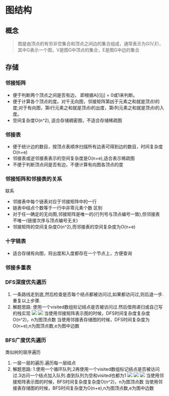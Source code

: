 # 图结构
## 概念
> 图是由顶点的有穷非空集合和顶点之间边的集合组成，通常表示为G(V,E)，其中G表示一个图，V是图G中顶点的集合，E是图G中边的集合

## 存储
### 邻接矩阵
- 便于判断两个顶点之间是否有边， 即根据A[i][j] = 0或1来判断。
- 便于计算各个顶点的度。对千无向图，邻接矩阵第凶于元素之和就是顶点l的度;对于有向图，第i行元素之和就是顶点i的出度，第i列元素之和就是顶点i的入度。
- 空间复杂度O(n^2), 适合存储稠密图，不适合存储稀疏图

### 邻接表
- 便于统计边的数目，按顶点表顺序扫描所有边表可得到边的数目，时间复杂度O(n+e)
- 邻接表或逆邻接表表示的空间复杂度是O(n+e),适合表示稀疏图
- 不便于判断顶点间是否有边，不便计算有向图各顶点的度

### 邻接矩阵和邻接表的关系
联系
- 邻接表中每个链表对应于邻接矩阵中的一行
- 链表中结点个数等于一行中非零元素个数
区别
- 对于任一确定的无向图,邻接矩阵是唯一的(行列号与顶点编号一致),但邻接表不唯一(链接次序与顶点编号无关)
- 邻接矩阵的空间复杂度O(n^2),而邻接表的空间复杂度为O(n+e)

### 十字链表
- 适合存储有向图，将出度和入度都存在一个节点上，方便查询

### 邻接多重表

### DFS深度优先遍历
1. 一条路线走到底,然后检查是否每个结点都被访问过,如果都访问过,则后退一步.重复以上步骤.
2. 解题思路: 使用一个visited数组标记结点是否被访问过.然后借用递归或自己写的栈实现
![](https://mubu.com/document_image/8df15358-cdab-4c62-bb6c-546a950088df-2746950.jpg)
![](https://mubu.com/document_image/317f3dec-40e5-481e-8a40-fbd767943f17-2746950.jpg)
当使用邻接矩阵表示图的时候，DFS时间复杂度复杂度O(n^2)，n为图顶点数
当使用邻接表存储图的时候，DFS时间复杂度为O(n+e),n为图顶点数,e为图中边数

### BFS广度优先遍历
类似树的层序遍历
1. 一层一层的遍历.遍历每一层结点
1. 解题思路: 1.使用一个循环队列,2再使用一个visited数组标记结点是否被访问过.3访问一个结点加入队列.直到队列为空和visited也都为1
![](https://mubu.com/document_image/7f9a0b4d-2e93-475e-b11b-41baac8855fb-2746950.jpg)
![](https://mubu.com/document_image/5e9106be-c902-4ec3-b887-5b70ce751d09-2746950.jpg)
![](https://mubu.com/document_image/1d5d6197-f1bb-4b9e-8c93-8f3d55133977-2746950.jpg)
当使用邻接矩阵表示图的时候，BFS时间复杂度复杂度O(n^2)，n为图顶点数
当使用邻接表存储图的时候，BFS时间复杂度为O(n+e),n为图顶点数,e为图中边数
